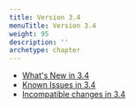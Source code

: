 ```yaml
---
title: Version 3.4
menuTitle: Version 3.4
weight: 95
description: ''
archetype: chapter
---
```

- [What's New in 3.4](whats-new-in-3-4.md)
- [Known Issues in 3.4](known-issues-in-3-4.md)
- [Incompatible changes in 3.4](incompatible-changes-in-3-4.md)
